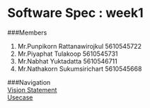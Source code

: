 # Software Spec : week1
###Members  
1. Mr.Punpikorn Rattanawirojkul 5610545722  
2. Mr.Piyaphat Tulakoop 5610545731  
3. Mr.Nabhat Yuktadatta 5610546711  
4. Mr.Nathakorn Sukumsirichart 5610545668 
  
###Navigation  
[Vision Statement](vs.md)  
[Usecase](uc.md)
  

